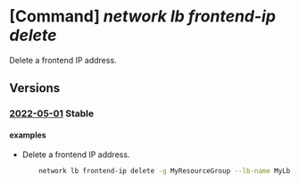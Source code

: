 # [Command] _network lb frontend-ip delete_

Delete a frontend IP address.

## Versions

### [2022-05-01](/Resources/mgmt-plane/L3N1YnNjcmlwdGlvbnMve30vcmVzb3VyY2Vncm91cHMve30vcHJvdmlkZXJzL21pY3Jvc29mdC5uZXR3b3JrL2xvYWRiYWxhbmNlcnMve30=/2022-05-01.xml) **Stable**

<!-- mgmt-plane /subscriptions/{}/resourcegroups/{}/providers/microsoft.network/loadbalancers/{} 2022-05-01 properties.frontendIPConfigurations[] -->

#### examples

- Delete a frontend IP address.
    ```bash
        network lb frontend-ip delete -g MyResourceGroup --lb-name MyLb -n MyFrontendIp
    ```
